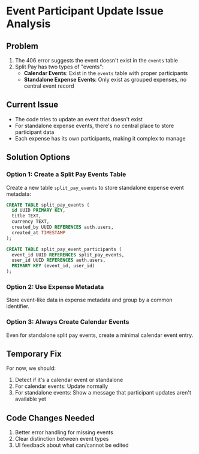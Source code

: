 # Event Participant Update Issue Analysis

## Problem
1. The 406 error suggests the event doesn't exist in the `events` table
2. Split Pay has two types of "events":
   - **Calendar Events**: Exist in the `events` table with proper participants
   - **Standalone Expense Events**: Only exist as grouped expenses, no central event record

## Current Issue
- The code tries to update an event that doesn't exist
- For standalone expense events, there's no central place to store participant data
- Each expense has its own participants, making it complex to manage

## Solution Options

### Option 1: Create a Split Pay Events Table
Create a new table `split_pay_events` to store standalone expense event metadata:
```sql
CREATE TABLE split_pay_events (
  id UUID PRIMARY KEY,
  title TEXT,
  currency TEXT,
  created_by UUID REFERENCES auth.users,
  created_at TIMESTAMP
);

CREATE TABLE split_pay_event_participants (
  event_id UUID REFERENCES split_pay_events,
  user_id UUID REFERENCES auth.users,
  PRIMARY KEY (event_id, user_id)
);
```

### Option 2: Use Expense Metadata
Store event-like data in expense metadata and group by a common identifier.

### Option 3: Always Create Calendar Events
Even for standalone split pay events, create a minimal calendar event entry.

## Temporary Fix
For now, we should:
1. Detect if it's a calendar event or standalone
2. For calendar events: Update normally
3. For standalone events: Show a message that participant updates aren't available yet

## Code Changes Needed
1. Better error handling for missing events
2. Clear distinction between event types
3. UI feedback about what can/cannot be edited